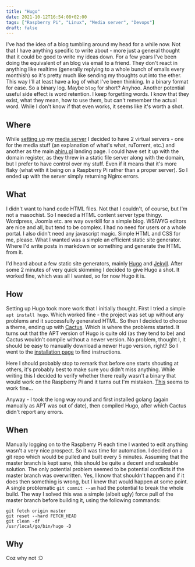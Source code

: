 ```yaml
---
title: "Hugo"
date: 2021-10-12T16:54:08+02:00
tags: ["Raspberry Pi", "Linux", "Media server", "Devops"]
draft: false
---
```


I've had the idea of a blog tumbling around my head for a while now. Not that I have anything specific to write about - more just a general thought that it could be good to write my ideas down. For a few years I've been doing the equivalent of an blog via email to a friend. They don't react in anything like realtime (generally replying to a whole bunch of emails every monthish) so it's pretty much like sending my thoughts out into the ether. This way I'll at least have a log of what I've been thinking. In a binary format for ease. So a binary log. Maybe `blog` for short?  Anyhoo. Another potential useful side effect is word retention. I keep forgetting words. I know that they exist, what they mean, how to use them, but can't remember the actual word. While I don't know if that even works, it seems like it's worth a shot.

## Where

While [setting up](/posts/init/) my [media server](https://media.ahiru.pl/) I decided to have 2 virtual servers - one for the media stuff (an explanation of what's what, ruTorrent, etc.) and another as the main [ahiru.pl](https://ahiru.pl) landing page. I could have set it up with the domain register, as they threw in a static file server along with the domain, but I prefer to have control over my stuff. Even if it means that it's more flaky (what with it being on a Raspberry Pi rather than a proper server). So I ended up with the server simply returning Nginx errors.

## What

I didn't want to hand code HTML files. Not that I couldn't, of course, but I'm not a masochist. So I needed a HTML content server type thingy. Wordpress, Joomla etc. are way overkill for a simple blog. WSIWYG editors are nice and all, but tend to be complex. I had no need for users or a whole portal. I also didn't need any javascript magic. Simple HTML and CSS for me, please. What I wanted was a simple an efficient static site generator. Where I'd write posts in markdown or something and generate the HTML from it.

I'd heard about a few static site generators, mainly [Hugo](https://gohugo.io/) and [Jekyll](https://jekyllrb.com/). After some 2 minutes of very quick skimming I decided to give Hugo a shot. It worked fine, which was all I wanted, so for now Hugo it is.

## How

Setting up Hugo took more work that I initially thought. First I tried a simple `apt install hugo`. Which worked fine - the project was set up without any problems and it successfully generated HTML. So then I decided to choose a theme, ending up with [Cactus](https://github.com/monkeyWzr/hugo-theme-cactus). Which is where the problems started. It turns out that the APT version of Hugo is quite old (as they tend to be) and Cactus wouldn't compile without a newer version. No problem, thought I, it should be easy to manually download a newer Hugo version, right? So I went to the [installation page](https://gohugo.io/getting-started/installing/) to find instructions.

Here I should probably stop to remark that before one starts shouting at others, it's probably best to make sure you didn't miss anything. While writing this I decided to verify whether there really wasn't a binary that would work on the Raspberry Pi and it turns out I'm mistaken. [This](https://github.com/gohugoio/hugo/releases/download/v0.88.1/hugo_0.88.1_Linux-ARM.deb) seems to work fine...

Anyway - I took the long way round and first installed golang (again manually as APT was out of date), then compiled Hugo, after which Cactus didn't report any errors.

## When

Manually logging on to the Raspberry Pi each time I wanted to edit anything wasn't a very nice prospect. So it was time for automation. I decided on a git repo which would be pulled and built every 5 minutes. Assuming that the master branch is kept sane, this should be quite a decent and scaleable solution. The only potential problem seemed to be potential conflicts if the master branch was overwritten. Yes, I know that shouldn't happen and if it does then something is wrong, but I knew that would happen at some point. A single problematic `git commit --am` had the potential to break the whole build. The way I solved this was a simple (albeit ugly) force pull of the master branch before building it, using the following commands:

    git fetch origin master
    git reset --hard FETCH_HEAD
    git clean -df
    /usr/local/go/bin/hugo -D

## Why

Coz why not :D
